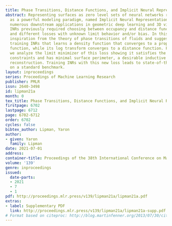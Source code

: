 ```yaml
---
title: Phase Transitions, Distance Functions, and Implicit Neural Representations
abstract: Representing surfaces as zero level sets of neural networks recently emerged
  as a powerful modeling paradigm, named Implicit Neural Representations (INRs), serving
  numerous downstream applications in geometric deep learning and 3D vision. Training
  INRs previously required choosing between occupancy and distance function representation
  and different losses with unknown limit behavior and/or bias. In this paper we draw
  inspiration from the theory of phase transitions of fluids and suggest a loss for
  training INRs that learns a density function that converges to a proper occupancy
  function, while its log transform converges to a distance function. Furthermore,
  we analyze the limit minimizer of this loss showing it satisfies the reconstruction
  constraints and has minimal surface perimeter, a desirable inductive bias for surface
  reconstruction. Training INRs with this new loss leads to state-of-the-art reconstructions
  on a standard benchmark.
layout: inproceedings
series: Proceedings of Machine Learning Research
publisher: PMLR
issn: 2640-3498
id: lipman21a
month: 0
tex_title: Phase Transitions, Distance Functions, and Implicit Neural Representations
firstpage: 6702
lastpage: 6712
page: 6702-6712
order: 6702
cycles: false
bibtex_author: Lipman, Yaron
author:
- given: Yaron
  family: Lipman
date: 2021-07-01
address:
container-title: Proceedings of the 38th International Conference on Machine Learning
volume: '139'
genre: inproceedings
issued:
  date-parts:
  - 2021
  - 7
  - 1
pdf: http://proceedings.mlr.press/v139/lipman21a/lipman21a.pdf
extras:
- label: Supplementary PDF
  link: http://proceedings.mlr.press/v139/lipman21a/lipman21a-supp.pdf
# Format based on citeproc: http://blog.martinfenner.org/2013/07/30/citeproc-yaml-for-bibliographies/
---
```

